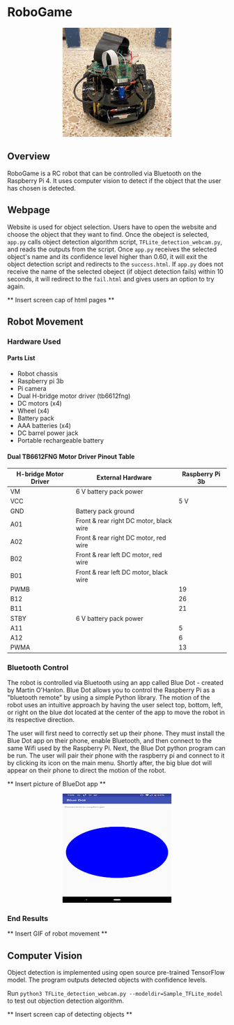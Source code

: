 # RoboGame

<p align="center">
	<img src="images/robot.jpg" width="250" height="250">
</p>

## Overview

RoboGame is a RC robot that can be controlled via Bluetooth on the Raspberry Pi 4. It uses computer vision to detect if the object that the user has chosen is detected. 

## Webpage

Website is used for object selection. Users have to open the website and choose the object that they want to find. Once the obeject is selected, `app.py` calls object detection algorithm script, `TFLite_detection_webcam.py`, and reads the outputs from the script. Once `app.py` receives the selected object's name and its confidence level higher than 0.60, it will exit the object detection script and redirects to the `success.html`. If `app.py` does not receive the name of the selected obeject (if object detection fails) within 10 seconds, it will redirect to the `fail.html` and gives users an option to try again.

** Insert screen cap of html pages **


## Robot Movement

### Hardware Used

#### Parts List
* Robot chassis
* Raspberry pi 3b
* Pi camera
* Dual H-bridge motor driver (tb6612fng)
* DC motors (x4)
* Wheel (x4)
* Battery pack
* AAA batteries (x4)
* DC barrel power jack
* Portable rechargeable battery

#### Dual TB6612FNG Motor Driver Pinout Table

| H-bridge Motor Driver  | External Hardware                        | Raspberry Pi 3b  | 
| ---------------------- | ---------------------------------------- |----------------- | 
| VM                     | 6 V battery pack power                   |                  |
| VCC                    |                                          | 5 V              |
| GND                    | Battery pack ground                      |                  |
| A01                    | Front & rear right DC motor, black wire  |                  |
| A02                    | Front & rear right DC motor, red wire    |                  |
| B02                    | Front & rear left DC motor, red wire     |                  |
| B01                    | Front & rear left DC motor, black wire   |                  |
| PWMB                   |                                          | 19               |
| B12                    |                                          | 26               |
| B11                    |                                          | 21               |
| STBY                   | 6 V battery pack power                   |                  |
| A11                    |                                          | 5                |
| A12                    |                                          | 6                |
| PWMA                   |                                          | 13               |

	 	

### Bluetooth Control

The robot is controlled via Bluetooth using an app called Blue Dot - created by Martin O'Hanlon. Blue Dot allows you to control the Raspberry Pi as a "bluetooth remote" by using a simple Python library. The motion of the robot uses an intuitive approach by having the user select top, bottom, left, or right on the blue dot located at the center of the app to move the robot in its respective direction.

The user will first need to correctly set up their phone. They must install the Blue Dot app on their phone, enable Bluetooth, and then connect to the same Wifi used by the Raspberry Pi. Next, the Blue Dot python program can be run. The user will pair their phone with the raspberry pi and connect to it by clicking its icon on the main menu. Shortly after, the big blue dot will appear on their phone to direct the motion of the robot. 

** Insert picture of BlueDot app **
<p align="center">
	<img src="images/Screenshot_20211214-010031.jpg" width="250" height="250">
</p>

### End Results
** Insert GIF of robot movement **


## Computer Vision

Object detection is implemented using open source pre-trained TensorFlow model. The program outputs detected objects with confidence levels.

Run `python3 TFLite_detection_webcam.py --modeldir=Sample_TFLite_model` to test out objection detection algorithm.

** Insert screen cap of detecting objects  **
